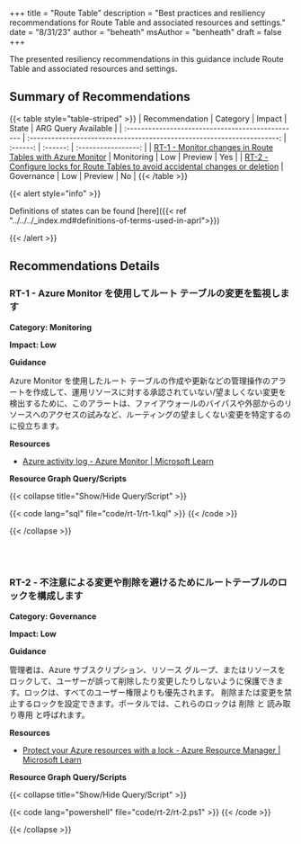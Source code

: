 +++
title = "Route Table"
description = "Best practices and resiliency recommendations for Route Table and associated resources and settings."
date = "8/31/23"
author = "beheath"
msAuthor = "benheath"
draft = false
+++

The presented resiliency recommendations in this guidance include Route Table and associated resources and settings.

## Summary of Recommendations

{{< table style="table-striped" >}}
| Recommendation                                    |  Category                                                               |  Impact         |  State   | ARG Query Available |
| :------------------------------------------------ | :---------------------------------------------------------------------: | :------:        | :------: | :-----------------: |
| [RT-1 - Monitor changes in Route Tables with Azure Monitor](#rt-1---monitor-changes-in-route-tables-with-azure-monitor) | Monitoring | Low | Preview  |         Yes         |
| [RT-2 - Configure locks for Route Tables to avoid accidental changes or deletion](#rt-2---configure-locks-for-route-tables-to-avoid-accidental-changes-or-deletion) | Governance         | Low | Preview |         No          |
{{< /table >}}

{{< alert style="info" >}}

Definitions of states can be found [here]({{< ref "../../../_index.md#definitions-of-terms-used-in-aprl">}})

{{< /alert >}}

## Recommendations Details

### RT-1 - Azure Monitor を使用してルート テーブルの変更を監視します

**Category: Monitoring**

**Impact: Low**

**Guidance**

Azure Monitor を使用したルート テーブルの作成や更新などの管理操作のアラートを作成して、運用リソースに対する承認されていない/望ましくない変更を検出するために、このアラートは、ファイアウォールのバイパスや外部からのリソースへのアクセスの試みなど、ルーティングの望ましくない変更を特定するのに役立ちます。

**Resources**

- [Azure activity log - Azure Monitor | Microsoft Learn](https://learn.microsoft.com/ja-jp/azure/azure-monitor/essentials/activity-log?tabs=powershell)

**Resource Graph Query/Scripts**

{{< collapse title="Show/Hide Query/Script" >}}

{{< code lang="sql" file="code/rt-1/rt-1.kql" >}} {{< /code >}}

{{< /collapse >}}

<br><br>

### RT-2 - 不注意による変更や削除を避けるためにルートテーブルのロックを構成します

**Category: Governance**

**Impact: Low**

**Guidance**

管理者は、Azure サブスクリプション、リソース グループ、またはリソースをロックして、ユーザーが誤って削除したり変更したりしないように保護できます。ロックは、すべてのユーザー権限よりも優先されます。
削除または変更を禁止するロックを設定できます。ポータルでは、これらのロックは 削除 と 読み取り専用 と呼ばれます。

**Resources**

- [Protect your Azure resources with a lock - Azure Resource Manager | Microsoft Learn](https://learn.microsoft.com/ja-jp/azure/azure-resource-manager/management/lock-resources?toc=%2Fazure%2Fvirtual-network%2Ftoc.json&tabs=json)

**Resource Graph Query/Scripts**

{{< collapse title="Show/Hide Query/Script" >}}

{{< code lang="powershell" file="code/rt-2/rt-2.ps1" >}} {{< /code >}}

{{< /collapse >}}

<br><br>
